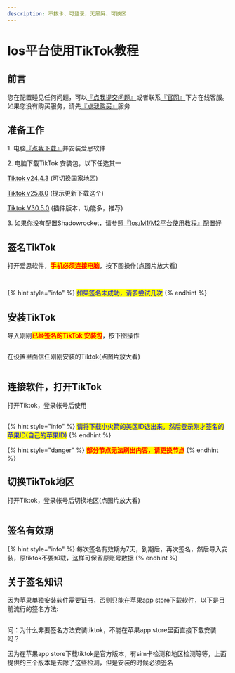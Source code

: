```yaml
---
description: 不拔卡、可登录，无黑屏、可换区
---
```


# Ios平台使用TikTok教程

## **前言**

您在配置碰见任何问题，可以[『点我提交问题』](https://www.lengjiao.me/submitticket.php)或者联系[『官网』](https://www.lengjiao.me)下方在线客服。如果您没有购买服务，请先[『点我购买』](https://www.lengjiao.me/cart.php)服务

## 准备工作

1\. 电脑[『点我下载』](https://www.i4.cn/pro\_pc.html)并安装爱思软件

2\. 电脑下载TikTok 安装包，以下任选其一

[Tiktok v24.4.3](https://alumninpustedutw-my.sharepoint.com/:u:/g/personal/empty\_alumni\_npust\_edu\_tw/EermZVUsUXBMiGrswcoz6FIBXvwuN88tTXMk47r1Bzn2Uw?download=1) (可切换国家地区)

[Tiktok v25.8.0](https://alumninpustedutw-my.sharepoint.com/:u:/g/personal/empty\_alumni\_npust\_edu\_tw/Ecps1zMHWhRGmf0ZHO9hyU8ByeFrFrLoG3pOkYUS937XTw?download=1) (提示更新下载这个)

[Tiktok V30.5.0](https://alumninpustedutw-my.sharepoint.com/:u:/g/personal/empty\_alumni\_npust\_edu\_tw/EfziWHxHr3lMo-\_eI8chhVgByLRlgprCIWYR6OPaa6cf9w?download=1) (插件版本，功能多，推荐)

3\. 如果你没有配置Shadowrocket，请参照[『Ios/M1/M2平台使用教程』](../wiki/ios.md)配置好

## 签名TikTok

打开爱思软件，<mark style="color:red;">**手机必须连接电脑**</mark>，按下图操作(点图片放大看)

<div align="left">

<figure><img src="https://i.imgtg.com/2022/08/27/Zz6xi.png" alt=""><figcaption></figcaption></figure>

</div>

<div align="left">

<figure><img src="https://i.imgtg.com/2022/08/27/Zzl1N.png" alt=""><figcaption></figcaption></figure>

</div>

{% hint style="info" %}
<mark style="color:blue;">如果签名未成功，请多尝试几次</mark>
{% endhint %}

## 安装TikTok

导入刚刚<mark style="color:red;">**已经签名的TikTok 安装包**</mark>，按下图操作

<div align="left">

<figure><img src="https://i.imgtg.com/2022/08/27/Zzj8L.png" alt=""><figcaption></figcaption></figure>

</div>

在设置里面信任刚刚安装的Tiktok(点图片放大看)

<div align="left">

<figure><img src="https://i.imgtg.com/2022/08/27/ZzYwS.png" alt=""><figcaption></figcaption></figure>

</div>

## 连接软件，打开TikTok

打开Tiktok，登录帐号后使用

<div align="left">

<figure><img src="https://i.imgtg.com/2022/07/20/rastN.png" alt=""><figcaption></figcaption></figure>

</div>

{% hint style="info" %}
<mark style="color:blue;">请将下载小火箭的美区ID退出来，然后登录刚才签名的苹果ID(自己的苹果ID)</mark>
{% endhint %}

{% hint style="danger" %}
<mark style="color:red;">**部分节点无法刷出内容，请更换节点**</mark>
{% endhint %}

## 切换TikTok地区

打开Tiktok，登录帐号后切换地区(点图片放大看)

<div align="left">

<figure><img src="https://i.imgtg.com/2022/08/27/Zz9DC.png" alt=""><figcaption></figcaption></figure>

</div>

## 签名有效期

{% hint style="info" %}
每次签名有效期为7天，到期后，再次签名，然后导入安装，原tiktok不要卸载，这样可保留原账号数据
{% endhint %}

## 关于签名知识

因为苹果单独安装软件需要证书，否则只能在苹果app store下载软件，以下是目前流行的签名方法:

<div align="left">

<figure><img src="https://i.imgtg.com/2023/07/27/OixBda.png" alt=""><figcaption></figcaption></figure>

</div>

问：为什么非要签名方法安装tiktok，不能在苹果app store里面直接下载安装吗？

因为在苹果app store下载tiktok是官方版本，有sim卡检测和地区检测等等，上面提供的三个版本是去除了这些检测，但是安装的时候必须签名
